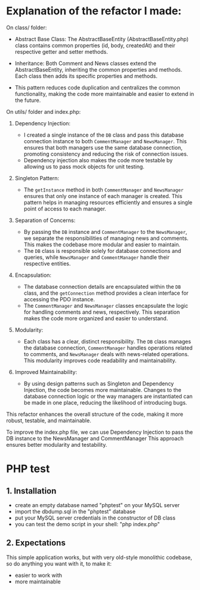 # Explanation of the refactor I made:

On class/ folder: 

- Abstract Base Class: The AbstractBaseEntity (AbstractBaseEntity.php) class contains common properties (id, body, createdAt) and their respective getter and setter methods.

- Inheritance: Both Comment and News classes extend the AbstractBaseEntity, inheriting the common properties and methods. Each class then adds its specific properties and methods.

- This pattern reduces code duplication and centralizes the common functionality, making the code more maintainable and easier to extend in the future.

On utils/ folder and index.php:

1. Dependency Injection:
    - I created a single instance of the `DB` class and pass this database connection instance to both `CommentManager` and `NewsManager`. This ensures that both managers use the same database connection, promoting consistency and reducing the risk of connection issues.
    - Dependency injection also makes the code more testable by allowing us to pass mock objects for unit testing.

2. Singleton Pattern:
    - The `getInstance` method in both `CommentManager` and `NewsManager` ensures that only one instance of each manager is created. This pattern helps in managing resources efficiently and ensures a single point of access to each manager.

3. Separation of Concerns:
    - By passing the `DB` instance and `CommentManager` to the `NewsManager`, we separate the responsibilities of managing news and comments. This makes the codebase more modular and easier to maintain.
    - The `DB` class is responsible solely for database connections and queries, while `NewsManager` and `CommentManager` handle their respective entities.

4. Encapsulation:
    - The database connection details are encapsulated within the `DB` class, and the `getConnection` method provides a clean interface for accessing the PDO instance.
    - The `CommentManager` and `NewsManager` classes encapsulate the logic for handling comments and news, respectively. This separation makes the code more organized and easier to understand.

5. Modularity:
    - Each class has a clear, distinct responsibility. The `DB` class manages the database connection, `CommentManager` handles operations related to comments, and `NewsManager` deals with news-related operations. This modularity improves code readability and maintainability.

6. Improved Maintainability:
    - By using design patterns such as Singleton and Dependency Injection, the code becomes more maintainable. Changes to the database connection logic or the way managers are instantiated can be made in one place, reducing the likelihood of introducing bugs.

This refactor enhances the overall structure of the code, making it more robust, testable, and maintainable.

To improve the index.php file, we can use Dependency Injection to pass the DB instance to the NewsManager and CommentManager This approach ensures better modularity and testability. 

# PHP test

## 1. Installation

  - create an empty database named "phptest" on your MySQL server
  - import the dbdump.sql in the "phptest" database
  - put your MySQL server credentials in the constructor of DB class
  - you can test the demo script in your shell: "php index.php"

## 2. Expectations

This simple application works, but with very old-style monolithic codebase, so do anything you want with it, to make it:

  - easier to work with
  - more maintainable